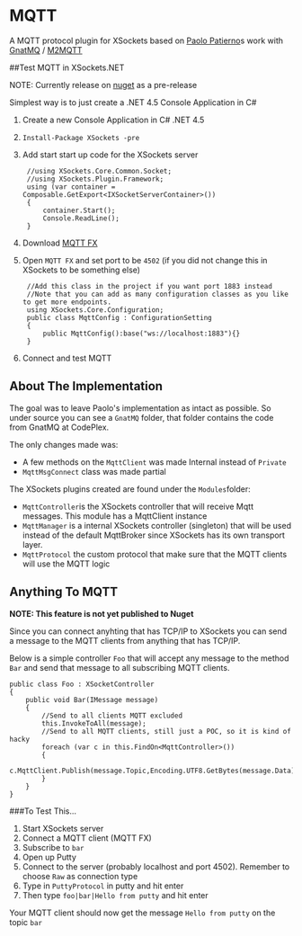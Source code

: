 # MQTT
A MQTT protocol plugin for XSockets based on [Paolo Patierno](https://twitter.com/ppatierno)s work with [GnatMQ](https://mqttbroker.codeplex.com/) / [M2MQTT](https://m2mqtt.wordpress.com/)

##Test MQTT in XSockets.NET

NOTE: Currently release on [nuget](https://www.nuget.org/packages/XSockets/5.0.0-beta4) as a pre-release

Simplest way is to just create a .NET 4.5 Console Application in C#

1. Create a new Console Application in C# .NET 4.5
2. `Install-Package XSockets -pre`
3. Add start start up code for the XSockets server
        
        //using XSockets.Core.Common.Socket;
        //using XSockets.Plugin.Framework;
        using (var container = Composable.GetExport<IXSocketServerContainer>())
        {
            container.Start();
            Console.ReadLine();
        }
        
4. Download [MQTT FX](http://mqttfx.jfx4ee.org/index.php/download)
5. Open `MQTT FX` and set port to be `4502` (if you did not change this in XSockets to be something else)
        
        //Add this class in the project if you want port 1883 instead
        //Note that you can add as many configuration classes as you like to get more endpoints.
        using XSockets.Core.Configuration;
        public class MqttConfig : ConfigurationSetting
        {
            public MqttConfig():base("ws://localhost:1883"){}
        }
        
6. Connect and test MQTT

## About The Implementation
The goal was to leave Paolo's implementation as intact as possible. So under source you can see a `GnatMQ` folder, that folder contains the code from GnatMQ at CodePlex. 

The only changes made was:
 - A few methods on the `MqttClient` was made Internal instead of `Private`
 - `MqttMsgConnect` class was made partial
 
The XSockets plugins created are found under the `Modules`folder:
 - `MqttController`is the XSockets controller that will receive Mqtt messages. This module has a MqttClient instance
 - `MqttManager` is a internal XSockets controller (singleton) that will be used instead of the default MqttBroker since XSockets has its own transport layer.
 - `MqttProtocol` the custom protocol that make sure that the MQTT clients will use the MQTT logic
  
 
## Anything To MQTT
**NOTE: This feature is not yet published to Nuget**  

Since you can connect anyhting that has TCP/IP to XSockets you can send a message to the MQTT clients from anything that has TCP/IP.

Below is a simple controller `Foo` that will accept any message to the method `Bar` and send that message to all subscribing MQTT clients.
    
    public class Foo : XSocketController
    {        
        public void Bar(IMessage message)
        {
            //Send to all clients MQTT excluded
            this.InvokeToAll(message);
            //Send to all MQTT clients, still just a POC, so it is kind of hacky
            foreach (var c in this.FindOn<MqttController>())
            {
                c.MqttClient.Publish(message.Topic,Encoding.UTF8.GetBytes(message.Data));
            }            
        }
    }
    
###To Test This...

1. Start XSockets server
2. Connect a MQTT client (MQTT FX)
3. Subscribe to `bar`
4. Open up Putty
5. Connect to the server (probably localhost and port 4502). Remember to choose `Raw` as connection type
6. Type in `PuttyProtocol` in putty and hit enter
7. Then type `foo|bar|Hello from putty` and hit enter

Your MQTT client should now get the message `Hello from putty` on the topic `bar` 
